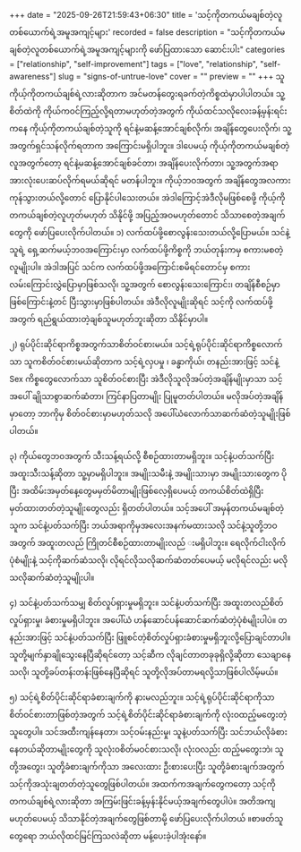 +++
date = "2025-09-26T21:59:43+06:30"
title = 'သင့်ကိုတကယ်မချစ်တဲ့လူတစ်ယောက်ရဲ့အမူအကျင့်များ'
recorded = false
description = "သင့်ကိုတကယ်မချစ်တဲ့လူတစ်ယောက်ရဲ့အမူအကျင့်များကို ဖော်ပြထားသော ဆောင်းပါး"
categories = ["relationship", "self-improvement"]
tags = ["love", "relationship", "self-awareness"]
slug = "signs-of-untrue-love"
cover = ""
preview = ""
+++
သူကိုယ့်ကိုတကယ်ချစ်ရဲ့လားဆိုတာက အင်မတန်တွေးရခက်တဲ့ကိစ္စထဲမှာပါပါတယ်။ သူ့စိတ်ထဲကို ကိုယ်ကဝင်ကြည့်လို့ရတာမဟုတ်တဲ့အတွက် ကိုယ်ထင်သလိုလေးခန့်မှန်းရင်းကနေ ကိုယ့်ကိုတကယ်ချစ်တဲ့သူကို ရင်နဲ့မဆန့်အောင်ချစ်လိုက်၊ အချိန်တွေပေးလိုက်၊ သူ့အတွက်ရှင်သန်လိုက်ရတာက အကြောင်းမရှိပါဘူး။ ဒါပေမယ့် ကိုယ့်ကိုတကယ်မချစ်တဲ့လူအတွက်တော့ ရင်နဲ့မဆန့်အောင်ချစ်ခင်တာ၊ အချိန်ပေးလိုက်တာ၊ သူ့အတွက်အရာအားလုံးပေးဆပ်လိုက်ရမယ်ဆိုရင် မတန်ပါဘူး။ ကိုယ့်ဘဝအတွက် အချိန်တွေအလကားကုန်သွားတယ်လို့တောင် ပြောနိုင်ပါသေးတယ်။ အဲဒါကြောင့်အဲဒီလိုမဖြစ်စေဖို့ ကိုယ့်ကိုတကယ်ချစ်တဲ့လူဟုတ်မဟုတ် သိနိုင်ဖို့ အပြည့်အဝမဟုတ်တောင် သိသာစေတဲ့အချက်တွေကို ဖော်ပြပေးလိုက်ပါတယ်။
၁) လက်ထပ်ဖို့စောလွန်းသေးတယ်လို့ပြောမယ်။
သင်နဲ့သူရဲ့ ရှေ့ဆက်မယ့်ဘဝအကြောင်းမှာ လက်ထပ်ဖို့ကိစ္စကို ဘယ်တုန်းကမှ စကားမစတဲ့လူမျိုးပါ။ အဲဒါအပြင် သင်က လက်ထပ်ဖို့အကြောင်းစမိရင်တောင်မှ စကားလမ်းကြောင်းလွှဲပြောမှာဖြစ်သလို၊ သူ့အတွက် စောလွန်းသေးကြောင်း၊ တချိန်စီစဉ်မှာဖြစ်ကြောင်းနဲ့တင် ပြီးသွားမှာဖြစ်ပါတယ်။ အဲဒီလိုလူမျိုးဆိုရင် သင့်ကို လက်ထပ်ဖို့အတွက် ရည်ရွယ်ထားတဲ့ချစ်သူမဟုတ်ဘူးဆိုတာ သိနိုင်မှာပါ။

၂) ရုပ်ပိုင်းဆိုင်ရာကိစ္စအတွက်သာစိတ်ဝင်စားမယ်။
သင့်ရဲ့ရုပ်ပိုင်းဆိုင်ရာကိစ္စလောက်သာ သူကစိတ်ဝင်စားမယ်ဆိုတာက သင့်ရဲ့လှပမှု ၊ ခန္ဓာကိုယ်၊ တနည်းအားဖြင့် သင်နဲ့ Sex ကိစ္စတွေလောက်သာ သူစိတ်ဝင်စားပြီး အဲဒီလိုသူလိုအပ်တဲ့အချိန်မျိုးမှာသာ သင့်အပေါ် ချိုသာစွာဆက်ဆံတာ၊ ကြင်နာပြတာမျိုး ပြုမူတတ်ပါတယ်။ မလိုအပ်တဲ့အချိန်မှာတော့ ဘာကိုမှ စိတ်ဝင်စားမှာမဟုတ်သလို အပေါ်ယံလောက်သာဆက်ဆံတဲ့သူမျိုးဖြစ်ပါတယ်။

၃) ကိုယ်တွေဘဝအတွက် သီးသန့်ရယ်လို့ စီစဉ်ထားတာမရှိဘူး။
သင့်နဲ့ပတ်သက်ပြီး အထူးသီးသန့်ဆိုတာ သူ့မှာမရှိပါဘူး။ အမျိုးသမီးနဲ့ အမျိုးသားမှာ အမျိုးသားတွေက ပိုပြီး အထိမ်းအမှတ်နေ့တွေမမှတ်မိတာမျိုးဖြစ်လေ့ရှိပေမယ့် တကယ်စိတ်ထဲရှိပြီး မှတ်ထားတတ်တဲ့သူမျိုးတွေလည်း ရှိတတ်ပါတယ်။ သင့်အပေါ် အမှန်တကယ်မချစ်တဲ့သူက သင်နဲ့ပတ်သက်ပြီး ဘယ်အရာကိုမှအလေးအနက်မထားသလို သင်နဲ့သူတို့ဘဝအတွက် အထူးတလည် ကြိုတင်စီစဉ်ထားတာမျိုးလည် းမရှိပါဘူး။ ရေလိုက်ငါးလိုက်ပုံစံမျိုးနဲ့ သင့်ကိုဆက်ဆံသလို၊ လိုရင်လိုသလိုဆက်ဆံတတ်ပေမယ့် မလိုရင်လည်း မလိုသလိုဆက်ဆံတဲ့သူမျိုးပါ။

၄) သင်နဲ့ပတ်သက်သမျှ စိတ်လှုပ်ရှားမှုမရှိဘူး။
သင်နဲ့ပတ်သက်ပြီး အထူးတလည်စိတ်လှုပ်ရှားမှု၊ ခံစားမှုမရှိပါဘူး။ အပေါ်ယံ ဟန်ဆောင်ပန်ဆောင်ဆက်ဆံတဲ့ပုံစံမျိုးပါပဲ။ တနည်းအားဖြင့် သင်နဲ့ပတ်သက်ပြီး ဖြူစင်တဲ့စိတ်လှုပ်ရှားခံစားမှုမရှိဘူးလို့ပြောချင်တာပါ။ သူတို့မျက်နှာချိုသွေးနေပြီဆိုရင်တော့ သင့်ဆီက လိုချင်တာတခုခုရှိလို့ဆိုတာ သေချာနေသလို၊ သူတို့ခပ်တန်းတန်းဖြစ်နေပြီဆိုရင် သူတို့လိုအပ်တာမရလို့သာဖြစ်ပါလိမ့်မယ်။

၅) သင့်ရဲ့စိတ်ပိုင်းဆိုင်ရာခံစားချက်ကို နားမလည်ဘူး။
သင့်ရဲ့ရုပ်ပိုင်းဆိုင်ရာကိုသာ စိတ်ဝင်စားတာဖြစ်တဲ့အတွက် သင့်ရဲ့စိတ်ပိုင်းဆိုင်ရာခံစားချက်ကို လုံးဝထည့်မတွေးတဲ့သူတွေပါ။ သင်အထီးကျန်နေတာ၊ သင့်ဝမ်းနည်းမှု၊ သူနဲ့ပတ်သက်ပြီး သင်ဘယ်လိုခံစားနေတယ်ဆိုတာမျိုးတွေကို သူလုံးဝစိတ်မဝင်စားသလို၊ လုံးဝလည်း ထည့်မတွေးဘဲ၊ သူတို့အတွေး၊ သူတို့ခံစားချက်ကိုသာ အလေးထား ဦးစားပေးပြီး သူတို့ခံစားချက်အတွက် သင့်ကိုအသုံးချတတ်တဲ့သူတွေဖြစ်ပါတယ်။
အထက်ကအချက်တွေကတော့ သင့်ကိုတကယ်ချစ်ရဲ့လားဆိုတာ အကြမ်းဖြင်းခန့်မှန်းနိုင်မယ့်အချက်တွေပါပဲ။ အတိအကျမဟုတ်ပေမယ့် သိသာနိုင်တဲ့အချက်တွေဖြစ်တာမို့ ဖော်ပြပေးလိုက်ပါတယ် ။စာဖတ်သူတွေရော ဘယ်လိုထင်မြင်ကြသလဲဆိုတာ မန့်ပေးခဲ့ပါအုံးနော်။ 